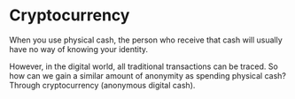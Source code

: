 # Cryptocurrency

When you use physical cash, the person who receive that cash will usually have no way of knowing your identity.

However, in the digital world, all traditional transactions can be traced. So how can we gain a similar amount of anonymity as spending physical cash? Through cryptocurrency (anonymous digital cash).